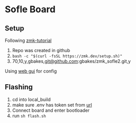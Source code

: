 # Sofle Board 

## Setup

Following [zmk-tutorial](https://zmk.dev/docs/user-setup)

1. Repo was created in github
2. `bash -c "$(curl -fsSL https://zmk.dev/setup.sh)"`
3. 70,10,y,gbakes,git@github.com:gbakes/zmk_sofle2.git,y

Using [web gui](https://nickcoutsos.github.io/keymap-editor/) for config

## Flashing

1. cd into local_build
2. make sure .env has token set from [url](https://github.com/settings/tokens)
3. Connect board and enter bootloader
4. run `sh flash.sh`

